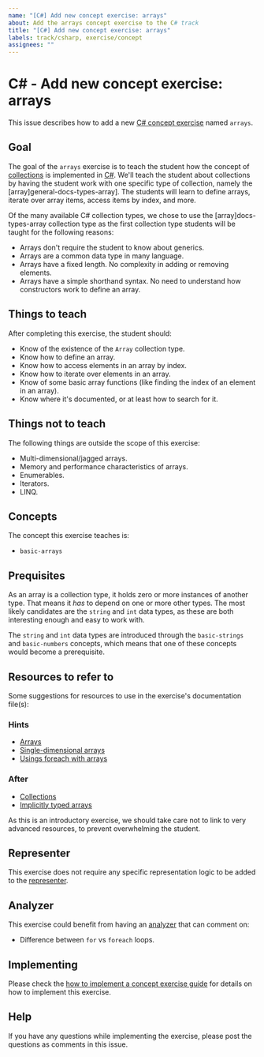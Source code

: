```yaml
---
name: "[C#] Add new concept exercise: arrays"
about: Add the arrays concept exercise to the C# track
title: "[C#] Add new concept exercise: arrays"
labels: track/csharp, exercise/concept
assignees: ""
---
```


# C# - Add new concept exercise: arrays

This issue describes how to add a new [C# concept exercise][docs-concept-exercises] named `arrays`.

## Goal

The goal of the `arrays` exercise is to teach the student how the concept of [collections][general-docs-types-collection] is implemented in [C#][docs.microsoft.com-collections]. We'll teach the student about collections by having the student work with one specific type of collection, namely the [array]general-docs-types-array]. The students will learn to define arrays, iterate over array items, access items by index, and more.

Of the many available C# collection types, we chose to use the [array]docs-types-array collection type as the first collection type students will be taught for the following reasons:

- Arrays don't require the student to know about generics.
- Arrays are a common data type in many language.
- Arrays have a fixed length. No complexity in adding or removing elements.
- Arrays have a simple shorthand syntax. No need to understand how constructors work to define an array.

## Things to teach

After completing this exercise, the student should:

- Know of the existence of the `Array` collection type.
- Know how to define an array.
- Know how to access elements in an array by index.
- Know how to iterate over elements in an array.
- Know of some basic array functions (like finding the index of an element in an array).
- Know where it's documented, or at least how to search for it.

## Things not to teach

The following things are outside the scope of this exercise:

- Multi-dimensional/jagged arrays.
- Memory and performance characteristics of arrays.
- Enumerables.
- Iterators.
- LINQ.

## Concepts

The concept this exercise teaches is:

- `basic-arrays`

## Prequisites

As an array is a collection type, it holds zero or more instances of another type. That means it _has_ to depend on one or more other types. The most likely candidates are the `string` and `int` data types, as these are both interesting enough and easy to work with.

The `string` and `int` data types are introduced through the `basic-strings` and `basic-numbers` concepts, which means that one of these concepts would become a prerequisite.

## Resources to refer to

Some suggestions for resources to use in the exercise's documentation file(s):

### Hints

- [Arrays][docs.microsoft.com-arrays]
- [Single-dimensional arrays][docs.microsoft.com-single-dimensional-arrays]
- [Usings foreach with arrays][docs.microsoft.com-foreach-with-arrays]

### After

- [Collections][docs.microsoft.com-collections]
- [Implicitly typed arrays][docs.microsoft.com-implicitly-typed-arrays]

As this is an introductory exercise, we should take care not to link to very advanced resources, to prevent overwhelming the student.

## Representer

This exercise does not require any specific representation logic to be added to the [representer][docs-representer].

## Analyzer

This exercise could benefit from having an [analyzer][docs-analyzer] that can comment on:

- Difference between `for` vs `foreach` loops.

## Implementing

Please check the [how to implement a concept exercise guide][docs-how-to-implement-a-concept-exercise] for details on how to implement this exercise.

## Help

If you have any questions while implementing the exercise, please post the questions as comments in this issue.

[exercises-concept-strings]: ./languages/csharp/concept-exercices/strings
[exercises-concept-dates]: ./languages/csharp/concept-exercices/dates
[docs-concept-exercises]: ./languages/csharp/docs/concept-exercises.md
[docs-analyzer]: ./languages/csharp/docs/analyzer.md
[docs-representer]: ./languages/csharp/docs/representer.md
[docs-how-to-implement-a-concept-exercise]: ./languages/csharp/docs/how-to-implement-a-concept-exercise.md
[docs.microsoft.com-arrays]: https://docs.microsoft.com/en-us/dotnet/csharp/programming-guide/arrays/
[docs.microsoft.com-collections]: https://docs.microsoft.com/en-us/dotnet/csharp/programming-guide/concepts/collections
[docs.microsoft.com-foreach-with-arrays]: https://docs.microsoft.com/en-us/dotnet/csharp/programming-guide/arrays/using-foreach-with-arrays
[docs.microsoft.com-single-dimensional-arrays]: https://docs.microsoft.com/en-us/dotnet/csharp/programming-guide/arrays/single-dimensional-arrays
[docs.microsoft.com-implicitly-typed-arrays]: https://docs.microsoft.com/en-us/dotnet/csharp/programming-guide/arrays/implicitly-typed-arrays
[general-docs-types-array]: ./types/array.md
[general-docs-types-collection]: ./types/collection.md
